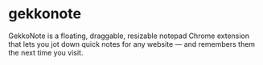 # gekkonote
GekkoNote is a floating, draggable, resizable notepad Chrome extension that lets you jot down quick notes for any website — and remembers them the next time you visit.

